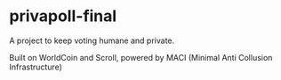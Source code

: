 # privapoll-final

A project to keep voting humane and private.

Built on WorldCoin and Scroll, powered by MACI (Minimal Anti Collusion Infrastructure)
